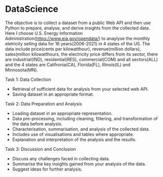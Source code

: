 # DataScience

The objective is to collect a dataset from a public Web API and then use Python to prepare, analyse, and derive insights from the collected data. Here I choose U.S. Energy Information Administration(https://www.eia.gov/opendata/) to anaylyse the monthly eletricity selling data for 16 years(2006-2021) in 4 states of the US. The data include price(cents per kilowatthour), revenue(million dollars), sales(million kilowatthours, the electricity price differs from its sector, there are industrial(IND), residential(RES), commercial(COM) and all sectors(ALL) and the 4 states are Califronia(CA), Florida(FL), Illinois(IL) and Minnosota(MN).

Task 1: Data Collection
- Retrieval of sufficient data for analysis from your selected web API.
- Saving dataset in an appropriate format.

Task 2: Data Preparation and Analysis
- Loading dataset in an appropriate representation.
- Data pre-processing, including cleaning, filtering, and transformation of the data before analysis.
- Characterisation, summarisation, and analysis of the collected data.
- Includes use of visualisations and tables where appropriate.
- Explanation and interpretation of the analysis and the results.

Task 3: Discussion and Conclusion
- Discuss any challenges faced in collecting data.
- Summarise the key insights gained from your analysis of the data.
- Suggest ideas for further analysis.
